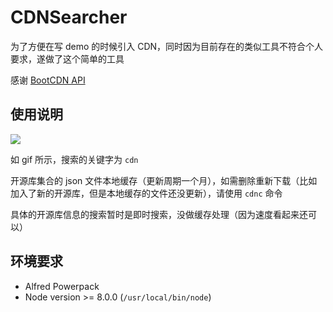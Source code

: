 # CDNSearcher

为了方便在写 demo 的时候引入 CDN，同时因为目前存在的类似工具不符合个人要求，遂做了这个简单的工具

感谢 [BootCDN API](http://www.bootcdn.cn/api/)

## 使用说明

![](https://raw.githubusercontent.com/hanzichi/CDNSearcher/master/show.gif)

如 gif 所示，搜索的关键字为 `cdn`

开源库集合的 json 文件本地缓存（更新周期一个月），如需删除重新下载（比如加入了新的开源库，但是本地缓存的文件还没更新），请使用 `cdnc` 命令

具体的开源库信息的搜索暂时是即时搜索，没做缓存处理（因为速度看起来还可以）

## 环境要求

- Alfred Powerpack
- Node version >= 8.0.0 (`/usr/local/bin/node`)